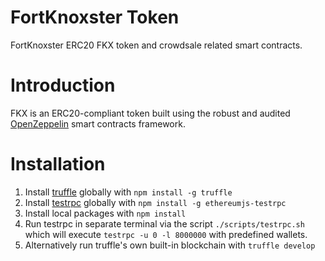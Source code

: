 # FortKnoxster Token

FortKnoxster ERC20 FKX token and crowdsale related smart contracts.

# Introduction

FKX is an ERC20-compliant token built using the robust and audited [OpenZeppelin](http://truffleframework.com) smart contracts framework.

# Installation

1. Install [truffle](http://truffleframework.com) globally with `npm install -g truffle`
2. Install [testrpc](https://github.com/ethereumjs/testrpc) globally with `npm install -g ethereumjs-testrpc`
3. Install local packages with `npm install`
4. Run testrpc in separate terminal via the script `./scripts/testrpc.sh` which will execute `testrpc -u 0 -l 8000000` with predefined wallets.
5. Alternatively run truffle's own built-in blockchain with `truffle develop`


